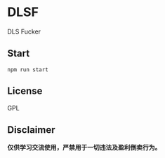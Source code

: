 # DLSF
DLS Fucker

## Start
```
npm run start
```

## License
GPL  

## Disclaimer
**仅供学习交流使用，严禁用于一切违法及盈利倒卖行为。**
